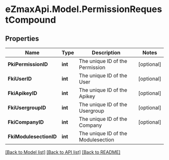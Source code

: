 
# eZmaxApi.Model.PermissionRequestCompound

## Properties

Name | Type | Description | Notes
------------ | ------------- | ------------- | -------------
**PkiPermissionID** | **int** | The unique ID of the Permission | [optional] 
**FkiUserID** | **int** | The unique ID of the User | [optional] 
**FkiApikeyID** | **int** | The unique ID of the Apikey | [optional] 
**FkiUsergroupID** | **int** | The unique ID of the Usergroup | [optional] 
**FkiCompanyID** | **int** | The unique ID of the Company | [optional] 
**FkiModulesectionID** | **int** | The unique ID of the Modulesection | 

[[Back to Model list]](../README.md#documentation-for-models)
[[Back to API list]](../README.md#documentation-for-api-endpoints)
[[Back to README]](../README.md)

